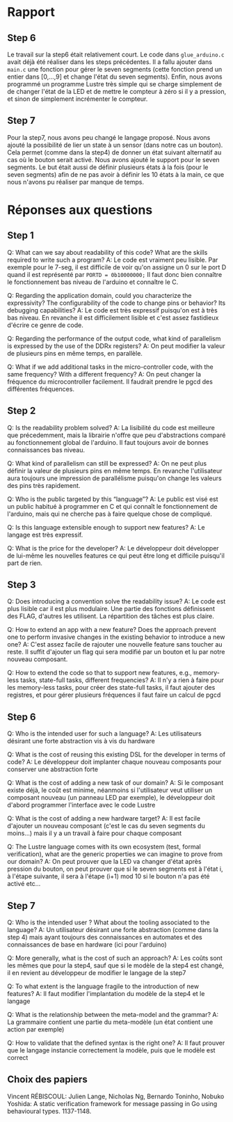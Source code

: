# Rapport

## Step 6

Le travail sur la step6 était relativement court. Le code dans `glue_arduino.c` avait déjà été réaliser dans les steps précédentes. Il a fallu ajouter dans `main.c` une fonction pour gérer le seven segments (cette fonction prend un entier dans [0,...,9] et change l'état du seven segments). Enfin, nous avons programmé un programme Lustre très simple qui se charge simplement de de changer l'état de la LED et de mettre le compteur à zéro si il y a pression, et sinon de simplement incrémenter le compteur.

## Step 7

Pour la step7, nous avons peu changé le langage proposé. Nous avons ajouté la possibilité de lier un state à un sensor (dans notre cas un bouton). Cela permet (comme dans la step4) de donner un état suivant alternatif au cas où le bouton serait activé. Nous avons ajouté le support pour le seven segments. Le but était aussi de définir plusieurs états à la fois (pour le seven segments) afin de ne pas avoir à définir les 10 états à la main, ce que nous n'avons pu réaliser par manque de temps.

# Réponses aux questions

## Step 1

Q: What can we say about readability of this code? What are the skills required to write such a program?
A: Le code est vraiment peu lisible. Par exemple pour le 7-seg, il est difficile de voir qu'on assigne un 0 sur le port D quand il est représenté par `PORTD = 0b10000000;`
Il faut donc bien connaître le fonctionnement bas niveau de l'arduino et connaître le C.

Q: Regarding the application domain, could you characterize the expressivity? The configurability of the code to change pins or behavior? Its debugging capabilities?
A: Le code est très expressif puisqu'on est à très bas niveau. En revanche il est difficilement lisible et c'est assez fastidieux d'écrire ce genre de code.

Q: Regarding the performance of the output code, what kind of parallelism is expressed by the use of the DDRx registers?
A: On peut modifier la valeur de plusieurs pins en même temps, en parallèle.

Q: What if we add additional tasks in the micro-controller code, with the same frequency? With a different frequency?
A: On peut changer la fréquence du microcontroller facilement. Il faudrait prendre le pgcd des différentes fréquences.

## Step 2

Q: Is the readability problem solved?
A: La lisibilité du code est meilleure que précedemment, mais la librairie n'offre que peu d'abstractions comparé au fonctionnement global de l'arduino. Il faut toujours avoir de bonnes connaissances bas niveau.

Q: What kind of parallelism can still be expressed?
A: On ne peut plus définir la valeur de plusieurs pins en même temps. En revanche l'utilisateur aura toujours une impression de parallélisme puisqu'on change les valeurs des pins très rapidement.

Q: Who is the public targeted by this “language”?
A: Le public est visé est un public habitué à programmer en C et qui connaît le fonctionnement de l'arduino, mais qui ne cherche pas à faire quelque chose de compliqué.

Q: Is this language extensible enough to support new features?
A: Le langage est très expressif.

Q: What is the price for the developer?
A: Le développeur doit développer de lui-même les nouvelles features ce qui peut être long et difficile puisqu'il part de rien.

## Step 3

Q: Does introducing a convention solve the readability issue?
A: Le code est plus lisible car il est plus modulaire. Une partie des fonctions définissent des FLAG, d'autres les utilisent. La répartition des tâches est plus claire.

Q: How to extend an app with a new feature? Does the approach prevent one to perform invasive changes in the existing behavior to introduce a new one?
A: C'est assez facile de rajouter une nouvelle feature sans toucher au reste. Il suffit d'ajouter un flag qui sera modifié par un bouton et lu par notre nouveau composant.

Q: How to extend the code so that to support new features, e.g., memory-less tasks, state-full tasks, different frequencies?
A: Il n'y a rien à faire pour les memory-less tasks, pour créer des state-full tasks, il faut ajouter des registres, et pour gérer plusieurs fréquences il faut faire un calcul de pgcd

## Step 6

Q: Who is the intended user for such a language?
A: Les utilisateurs désirant une forte abstraction vis à vis du hardware

Q: What is the cost of reusing this existing DSL for the developer in terms of code?
A: Le développeur doit implanter chaque nouveau composants pour conserver une abstraction forte

Q: What is the cost of adding a new task of our domain?
A: Si le composant existe déjà, le coût est minime, néanmoins si l'utilisateur veut utiliser un composant nouveau (un panneau LED par exemple), le développeur doit d'abord programmer l'interface avec le code Lustre

Q: What is the cost of adding a new hardware target?
A: Il est facile d'ajouter un nouveau composant (c'est le cas du seven segments du moins...) mais il y a un travail à faire pour chaque composant

Q: The Lustre language comes with its own ecosystem (test, formal verification), what are the generic properties we can imagine to prove from our domain?
A: On peut prouver que la LED va changer d'état après pression du bouton, on peut prouver que si le seven segments est à l'état i, à l'étape suivante, il sera à l'étape (i+1) mod 10 si le bouton n'a pas été activé etc...

## Step 7

Q: Who is the intended user ? What about the tooling associated to the language?
A: Un utilisateur désirant une forte abstraction (comme dans la step 4) mais ayant toujours des connaissances en automates et des connaissances de base en hardware (ici pour l'arduino)

Q: More generally, what is the cost of such an approach?
A: Les coûts sont les mêmes que pour la step4, sauf que si le modèle de la step4 est changé, il en revient au développeur de modifier le langage de la step7

Q: To what extent is the language fragile to the introduction of new features?
A: Il faut modifier l'implantation du modèle de la step4 et le langage

Q: What is the relationship between the meta-model and the grammar?
A: La grammaire contient une partie du meta-modèle (un état contient une action par exemple)

Q: How to validate that the defined syntax is the right one?
A: Il faut prouver que le langage instancie correctement la modèle, puis que le modèle est correct

## Choix des papiers
Vincent RÉBISCOUL: Julien Lange, Nicholas Ng, Bernardo Toninho, Nobuko Yoshida: A static verification framework for message passing in Go using behavioural types. 1137-1148.

